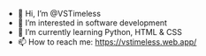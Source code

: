 - 👋 Hi, I’m @VSTimeless
- 👀 I’m interested in software development
- 🌱 I’m currently learning Python, HTML & CSS
- 📫 How to reach me: https://vstimeless.web.app/

<!---
VSTimeless/VSTimeless is a ✨ special ✨ repository because its `README.md` (this file) appears on your GitHub profile.
You can click the Preview link to take a look at your changes.
--->
